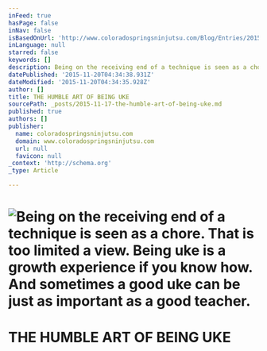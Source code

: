 ```yaml
---
inFeed: true
hasPage: false
inNav: false
isBasedOnUrl: 'http://www.coloradospringsninjutsu.com/Blog/Entries/2015/10/23_The_Humble_Art_of_Being_Uke.html'
inLanguage: null
starred: false
keywords: []
description: Being on the receiving end of a technique is seen as a chore. That is too limited a view. Being uke is a growth experience if you know how. And sometimes a good uke can be just as important as a good teacher.
datePublished: '2015-11-20T04:34:38.931Z'
dateModified: '2015-11-20T04:34:35.928Z'
author: []
title: THE HUMBLE ART OF BEING UKE
sourcePath: _posts/2015-11-17-the-humble-art-of-being-uke.md
published: true
authors: []
publisher:
  name: coloradospringsninjutsu.com
  domain: www.coloradospringsninjutsu.com
  url: null
  favicon: null
_context: 'http://schema.org'
_type: Article

---
```

# ![Being on the receiving end of a technique is seen as a chore. That is too limited a view. Being uke is a growth experience if you know how. And sometimes a good uke can be just as important as a good teacher.](https://the-grid-user-content.s3-us-west-2.amazonaws.com/d279389e-ef03-4f0d-bd2e-6aa36385efee.png)

# THE HUMBLE ART OF BEING UKE